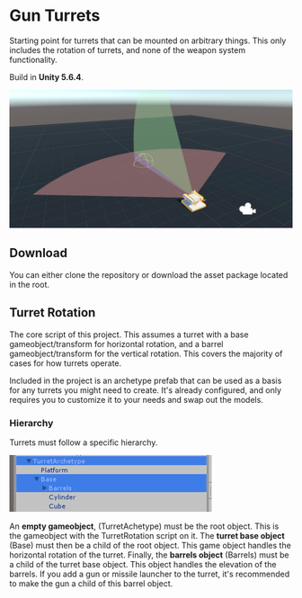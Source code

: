 # Gun Turrets
Starting point for turrets that can be mounted on arbitrary things. This only includes the rotation of turrets, and none of the weapon system functionality.

Build in **Unity 5.6.4**.

![screenshot](Screenshots/arcs.png)

## Download

You can either clone the repository or download the asset package located in the root.

## Turret Rotation

The core script of this project. This assumes a turret with a base gameobject/transform for horizontal rotation, and a barrel gameobject/transform for the vertical rotation. This covers the majority of cases for how turrets operate.

Included in the project is an archetype prefab that can be used as a basis for any turrets you might need to create. It's already configured, and only requires you to customize it to your needs and swap out the models.

### Hierarchy

Turrets must follow a specific hierarchy. 

![screenshot](Screenshots/hierarchy.png)

An **empty gameobject**, (TurretAchetype) must be the root object. This is the gameobject with the TurretRotation script on it. The **turret base object** (Base) must then be a child of the root object. This game object handles the horizontal rotation of the turret. Finally, the **barrels object** (Barrels) must be a child of the turret base object. This object handles the elevation of the barrels. If you add a gun or missile launcher to the turret, it's recommended to make the gun a child of this barrel object.

